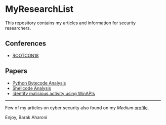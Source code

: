 # MyResearchList
This repository contains my articles and information for security researchers.

## Conferences
* [ROOTCON18](Conferences/ROOTCON18/README.md)

## Papers
* [Python Bytecode Analysis](https://betterprogramming.pub/analysis-of-compiled-python-files-629d8adbe787)
* [Shellcode Analysis](https://infosecwriteups.com/shellcode-analysis-313bf4ca4dec)
* [Identify malicious activity using WinAPIs](https://medium.com/@3barak333/identifying-malicious-activity-using-winapis-0e0ef8ba20a7)

--------------------------------------------------------------------------------------------------------
Few of my articles on cyber security also found on my *Medium* [profile](https://medium.com/@3barak333).

Enjoy,
Barak Aharoni
